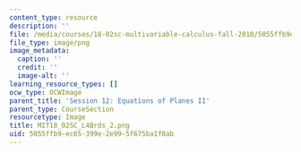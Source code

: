 ```yaml
---
content_type: resource
description: ''
file: /media/courses/18-02sc-multivariable-calculus-fall-2010/5055ffb9ec65399e2e995f675ba1f0ab_MIT18_02SC_L4Brds_2.png
file_type: image/png
image_metadata:
  caption: ''
  credit: ''
  image-alt: ''
learning_resource_types: []
ocw_type: OCWImage
parent_title: 'Session 12: Equations of Planes II'
parent_type: CourseSection
resourcetype: Image
title: MIT18_02SC_L4Brds_2.png
uid: 5055ffb9-ec65-399e-2e99-5f675ba1f0ab
---
```

